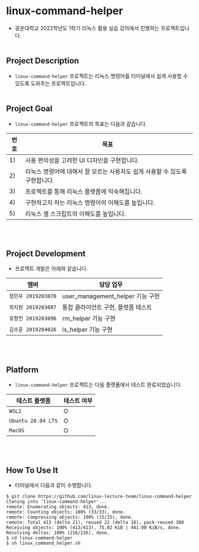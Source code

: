 # linux-command-helper
- 광운대학교 2022학년도 1학기 리눅스 활용 실습 강의에서 진행하는 프로젝트입니다.
<br><br>


## Project Description
- `linux-command-helper` 프로젝트는 리눅스 명령어를 터미널에서 쉽게 사용할 수 있도록 도와주는 프로젝트입니다.
<br><br>


## Project Goal
- `linux-command-helper` 프로젝트의 목표는 다음과 같습니다.  

| 번호 |  목표  |
|---|---|
| 1) | 사용 편의성을 고려한 UI 디자인을 구현합니다. |
| 2) | 리눅스 명령어에 대해서 잘 모르는 사용자도 쉽게 사용할 수 있도록 구현합니다. |
| 3) | 프로젝트를 통해 리눅스 플랫폼에 익숙해집니다. |
| 4) | 구현하고자 하는 리눅스 명령어의 이해도를 높입니다. |
| 5) | 리눅스 셸 스크립트의 이해도를 높입니다. |

<br><br>


## Project Development
- 프로젝트 개발은 아래와 같습니다.

| 멤버 | 담당 업무 |
|---|---|
| `정민우 2019203070` | user_management_helper 기능 구현 |
| `최지원 2019203087` | 통합 클라이언트 구현, 플랫폼 테스트 |
| `유항천 2019203096` | rm_helper 기능 구현 |
| `김수훈 2019204026` | ls_helper 기능 구현 |

<br><br>


## Platform
- `linux-command-helper` 프로젝트는 다음 플랫폼에서 테스트 완료되었습니다.

| 테스트 플랫폼 | 테스트 여부 |
|---|---|
| `WSL2` | O |
| `Ubuntu 20.04 LTS` | O |
| `MacOS` | O |

<br><br>


## How To Use It
- 터미널에서 다음과 같이 수행합니다.
```
$ git clone https://github.com/linux-lecture-team/linux-command-helper
Cloning into 'linux-command-helper'...
remote: Enumerating objects: 413, done.
remote: Counting objects: 100% (33/33), done.
remote: Compressing objects: 100% (15/15), done.
remote: Total 413 (delta 21), reused 22 (delta 18), pack-reused 380
Receiving objects: 100% (413/413), 75.02 KiB | 441.00 KiB/s, done.
Resolving deltas: 100% (216/216), done.
$ cd linux-command-helper
$ sh linux_command_helper.sh
```
